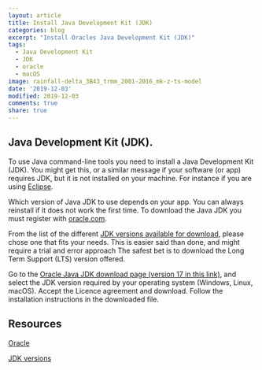 ```yaml
---
layout: article
title: Install Java Development Kit (JDK)
categories: blog
excerpt: "Install Oracles Java Development Kit (JDK)"
tags:
  - Java Development Kit
  - JDK
  - oracle
  - macOS
image: rainfall-delta_3B43_trmm_2001-2016_mk-z-ts-model
date: '2019-12-03'
modified: 2019-12-03
comments: true
share: true
---
```


## Java Development Kit (JDK).

To use Java command-line tools you need to install a Java Development Kit (JDK). You might get this, or a similar message if your software (or app) requires JDK, but it is not installed on your machine. For instance if you are using [<span class='app'>Eclipse</span>](../../setup-ide/install-eclipse).

Which version of Java JDK to use depends on your app. You can always reinstall if it does not work the first time. To download the Java JDK you must register with [oracle.com](https://www.oracle.com/index.html).

From the list of the different [JDK versions available for download](https://www.oracle.com/technetwork/java/javase/downloads/index.html), please chose one that fits your needs. This is easier said than done, and might require a trial and error approach The safest bet is to download the Long Term Support (LTS) version offered.


Go to the [Oracle Java JDK download page (version 17 in this link)](https://www.oracle.com/java/technologies/downloads/#jdk17-mac), and select the JDK version required by your operating system (Windows, Linux, macOS). Accept the Licence agreement and download. Follow the installation instructions in the downloaded file.

## Resources

[Oracle](https://www.oracle.com/index.html/)

[JDK versions](https://www.oracle.com/technetwork/java/javase/downloads/index.html)
